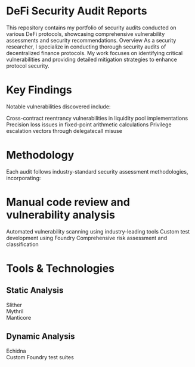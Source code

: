 # DeFi Security Audit Reports
This repository contains my portfolio of security audits conducted on various DeFi protocols, showcasing comprehensive vulnerability assessments and security recommendations.
Overview
As a security researcher, I specialize in conducting thorough security audits of decentralized finance protocols. My work focuses on identifying critical vulnerabilities and providing detailed mitigation strategies to enhance protocol security.

# Key Findings
Notable vulnerabilities discovered include:

Cross-contract reentrancy vulnerabilities in liquidity pool implementations
Precision loss issues in fixed-point arithmetic calculations
Privilege escalation vectors through delegatecall misuse

# Methodology
Each audit follows industry-standard security assessment methodologies, incorporating:

# Manual code review and vulnerability analysis
Automated vulnerability scanning using industry-leading tools
Custom test development using Foundry
Comprehensive risk assessment and classification

# Tools & Technologies
## Static Analysis

Slither <br/>
Mythril <br/>
Manticore

## Dynamic Analysis

Echidna <br/>
Custom Foundry test suites

